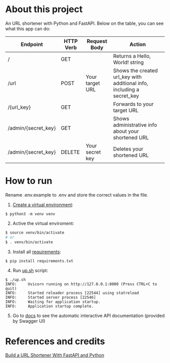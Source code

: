 # About this project

An URL shortener with Python and FastAPI. Below on the table, you can see what this app can do:

| Endpoint            | HTTP Verb | Request Body    | Action                                                                 |
| ------------------- | --------- | --------------- | ---------------------------------------------------------------------- |
| /                   | GET       |                 | Returns a Hello, World! string                                         |
| /url                | POST      | Your target URL | Shows the created url_key with additional info, including a secret_key |
| /{url_key}          | GET       |                 | Forwards to your target URL                                            |
| /admin/{secret_key} | GET       |                 | Shows administrative info about your shortened URL                     |
| /admin/{secret_key} | DELETE    | Your secret key | Deletes your shortened URL                                             |

# How to run

Rename .env.example to .env and store the correct values in the file.

1. [Create a virtual environment](https://docs.python.org/3/library/venv.html):

```
$ python3 -m venv venv
```

2. Active the virtual enviroment:

```bash
$ source venv/bin/activate
# or
$ . venv/bin/activate
```

3. Install all [requirements](/requirements.txt):

```
$ pip install requirements.txt
```

4. Run [up.sh](/up.sh) script:

```
$ ./up.sh
INFO:     Uvicorn running on http://127.0.0.1:8000 (Press CTRL+C to quit)
INFO:     Started reloader process [22544] using statreload
INFO:     Started server process [22546]
INFO:     Waiting for application startup.
INFO:     Application startup complete.
```

5. Go to [docs](http://localhost:8000/docs) to see the automatic interactive API documentation (provided by Swagger UI)

# References and credits

[Build a URL Shortener With FastAPI and Python](https://realpython.com/build-a-python-url-shortener-with-fastapi/?utm_source=notification_summary&utm_medium=email&utm_campaign=2022-05-18)
